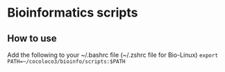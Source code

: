 # Bioinformatics scripts

## How to use
Add the following to your ~/.bashrc file (~/.zshrc file for Bio-Linux)
`export PATH=~/cocoloco3/bioinfo/scripts:$PATH`

